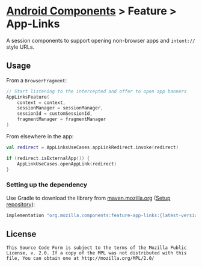 # [Android Components](../../../README.md) > Feature > App-Links

A session components to support opening non-browser apps and `intent://` style URLs.

## Usage

From a `BrowserFragment`:
```kotlin
// Start listening to the intercepted and offer to open app banners
AppLinksFeature(
    context = context,
    sessionManager = sessionManager,
    sessionId = customSessionId,
    fragmentManager = fragmentManager
)
```

From elsewhere in the app:
```kotlin
val redirect = AppLinksUseCases.appLinkRedirect.invoke(redirect)

if (redirect.isExternalApp()) {
    AppLinkUseCases.openAppLink(redirect)
}
```

### Setting up the dependency

Use Gradle to download the library from [maven.mozilla.org](https://maven.mozilla.org/)
 ([Setup repository](../../../README.md#maven-repository)):

```Groovy
implementation "org.mozilla.components:feature-app-links:{latest-version}"
```

## License

    This Source Code Form is subject to the terms of the Mozilla Public
    License, v. 2.0. If a copy of the MPL was not distributed with this
    file, You can obtain one at http://mozilla.org/MPL/2.0/
